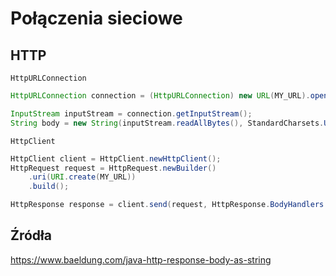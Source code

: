 # Połączenia sieciowe

## HTTP

``HttpURLConnection``

```java
HttpURLConnection connection = (HttpURLConnection) new URL(MY_URL).openConnection();
```

```java
InputStream inputStream = connection.getInputStream();
String body = new String(inputStream.readAllBytes(), StandardCharsets.UTF_8);
```

``HttpClient``

```java
HttpClient client = HttpClient.newHttpClient();
HttpRequest request = HttpRequest.newBuilder()
    .uri(URI.create(MY_URL))
    .build();
```

```java
HttpResponse response = client.send(request, HttpResponse.BodyHandlers.ofString());
```

## Źródła

https://www.baeldung.com/java-http-response-body-as-string
